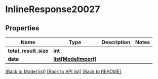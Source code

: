 # InlineResponse20027

## Properties
Name | Type | Description | Notes
------------ | ------------- | ------------- | -------------
**total_result_size** | **int** |  | 
**data** | [**list[ModelImport]**](ModelImport.md) |  | 

[[Back to Model list]](../README.md#documentation-for-models) [[Back to API list]](../README.md#documentation-for-api-endpoints) [[Back to README]](../README.md)


